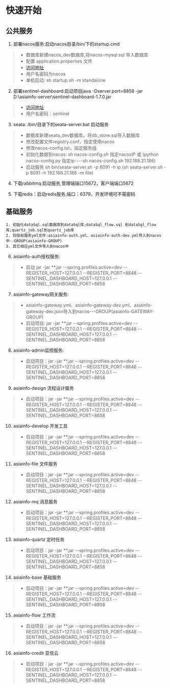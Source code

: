 # 快速开始
## 公共服务
1. 部署nacos服务:启动nacos目录/bin/下的startup.cmd
> * 数据库新建nacos_dev数据库,将nacos-mysql.sql 导入数据库
> * 配置 application.properties 文件
> * [访问地址](http://localhost:8848/nacos/#/login)
> * 用户名密码为nacos
> * 单机启动: sh startup.sh -m standalone

2. 部署sentinel-dashboard:启动项目java -Dserver.port=8858 -jar D:\asiainfo-server\sentinel-dashboard-1.7.0.jar 
> * [访问地址](http://localhost:8858/#/login)
> * 用户名密码：sentinel

3. seata: /bin/目录下的seata-server.bat 启动服务
> * 数据库新建seata_dev数据库，将db_store.sql导入数据库
> * 修改配置文件registry.conf，指定使用nacos
> * 修改nacos-config.txt，指定服务组
> * 初始化数据到nacos: sh nacos-config.sh 指定nacosIP 或 (python nacos-config.py 指定ip----sh nacos-config.sh 192.168.21.186)
> * 启动服务 sh bin/seata-server.sh -p 8091 -h ip (sh seata-server.sh -p 8091  -h 192.168.21.186 -m file)

4. 下载rabbitmq:启动服务,管理端端口15672，客户端端口5672

5. 下载redis：启动redis服务,端口：6379，开发环境可不需密码

## 基础服务

```
1. 初始化dataSql.sql数据库到dataSql库;dataSql_flow.sql 到dataSql_flow库;quartz_job.sql到quartz_job库
2. 将授权服务yml文件:asiainfo-auth.yml、asiainfo-auth-dev.yml导入到nacos中--GROUP(asiainfo-GROUP)
3. 其它相应yml文件导入到nacos中
```

6. asiainfo-auth授权服务: 
> * 启动 jar -jar **.jar --spring.profiles.active=dev --REGISTER_HOST=127.0.0.1 --REGISTER_PORT=8848 --SENTINEL_DASHBOARD_HOST=127.0.0.1 --SENTINEL_DASHBOARD_PORT=8858

7. asiainfo-gateway网关服务: 
> * asiainfo-gateway.yml、asiainfo-gateway-dev.yml、asiainfo-gateway-dev.json导入到nacos---GROUP(asiainfo-GATEWAY-GROUP)
> * 启动项目: jar -jar **.jar --spring.profiles.active=dev --REGISTER_HOST=127.0.0.1 --REGISTER_PORT=8848 --SENTINEL_DASHBOARD_HOST=127.0.0.1 --SENTINEL_DASHBOARD_PORT=8858

8. asiainfo-admin监控服务:
> * 启动项目：jar -jar **.jar --spring.profiles.active=dev --REGISTER_HOST=127.0.0.1 --REGISTER_PORT=8848 --SENTINEL_DASHBOARD_HOST=127.0.0.1 --SENTINEL_DASHBOARD_PORT=8858

9. asiainfo-design 流程设计服务
> * 启动项目：jar -jar **.jar --spring.profiles.active=dev --REGISTER_HOST=127.0.0.1 --REGISTER_PORT=8848 --SENTINEL_DASHBOARD_HOST=127.0.0.1 --SENTINEL_DASHBOARD_PORT=8858

10. asiainfo-develop 开发工具
> *  启动项目：jar -jar **.jar --spring.profiles.active=dev --REGISTER_HOST=127.0.0.1 --REGISTER_PORT=8848 --SENTINEL_DASHBOARD_HOST=127.0.0.1 --SENTINEL_DASHBOARD_PORT=8858

11. asiainfo-file 文件服务
> *  启动项目：jar -jar **.jar --spring.profiles.active=dev --REGISTER_HOST=127.0.0.1 --REGISTER_PORT=8848 --SENTINEL_DASHBOARD_HOST=127.0.0.1 --SENTINEL_DASHBOARD_PORT=8858

12. asiainfo-mq 消息服务
> *  启动项目：jar -jar **.jar --spring.profiles.active=dev --REGISTER_HOST=127.0.0.1 --REGISTER_PORT=8848 --SENTINEL_DASHBOARD_HOST=127.0.0.1 --SENTINEL_DASHBOARD_PORT=8858

13. asiainfo-quartz 定时任务
> *  启动项目：jar -jar **.jar --spring.profiles.active=dev --REGISTER_HOST=127.0.0.1 --REGISTER_PORT=8848 --SENTINEL_DASHBOARD_HOST=127.0.0.1 --SENTINEL_DASHBOARD_PORT=8858

14. asiainfo-base 基础服务
> *  启动项目：jar -jar **.jar --spring.profiles.active=dev --REGISTER_HOST=127.0.0.1 --REGISTER_PORT=8848 --SENTINEL_DASHBOARD_HOST=127.0.0.1 --SENTINEL_DASHBOARD_PORT=8858

15. asiainfo-flow 工作流
> *  启动项目：jar -jar **.jar --spring.profiles.active=dev --REGISTER_HOST=127.0.0.1 --REGISTER_PORT=8848 --SENTINEL_DASHBOARD_HOST=127.0.0.1 --SENTINEL_DASHBOARD_PORT=8858

16. asiainfo-credit 亚信云
> *  启动项目：jar -jar **.jar --spring.profiles.active=dev --REGISTER_HOST=127.0.0.1 --REGISTER_PORT=8848 --SENTINEL_DASHBOARD_HOST=127.0.0.1 --SENTINEL_DASHBOARD_PORT=8858

